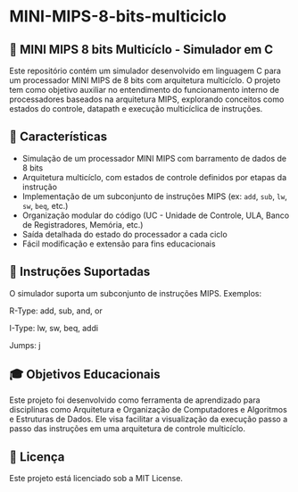 # MINI-MIPS-8-bits-multiciclo

## 🧠 MINI MIPS 8 bits Multicíclo - Simulador em C

Este repositório contém um simulador desenvolvido em linguagem C para um processador MINI MIPS de 8 bits com arquitetura multicíclo. O projeto tem como objetivo auxiliar no entendimento do funcionamento interno de processadores baseados na arquitetura MIPS, explorando conceitos como estados do controle, datapath e execução multicíclica de instruções.

## 🚀 Características

- Simulação de um processador MINI MIPS com barramento de dados de 8 bits
- Arquitetura multicíclo, com estados de controle definidos por etapas da instrução
- Implementação de um subconjunto de instruções MIPS (ex: `add`, `sub`, `lw`, `sw`, `beq`, etc.)
- Organização modular do código (UC - Unidade de Controle, ULA, Banco de Registradores, Memória, etc.)
- Saída detalhada do estado do processador a cada ciclo
- Fácil modificação e extensão para fins educacionais

## 📘 Instruções Suportadas
O simulador suporta um subconjunto de instruções MIPS. Exemplos:

R-Type: add, sub, and, or

I-Type: lw, sw, beq, addi

Jumps: j

## 🎓 Objetivos Educacionais
Este projeto foi desenvolvido como ferramenta de aprendizado para disciplinas como Arquitetura e Organização de Computadores e Algoritmos e Estruturas de Dados. Ele visa facilitar a visualização da execução passo a passo das instruções em uma arquitetura de controle multicíclo.

## 📄 Licença
Este projeto está licenciado sob a MIT License.
